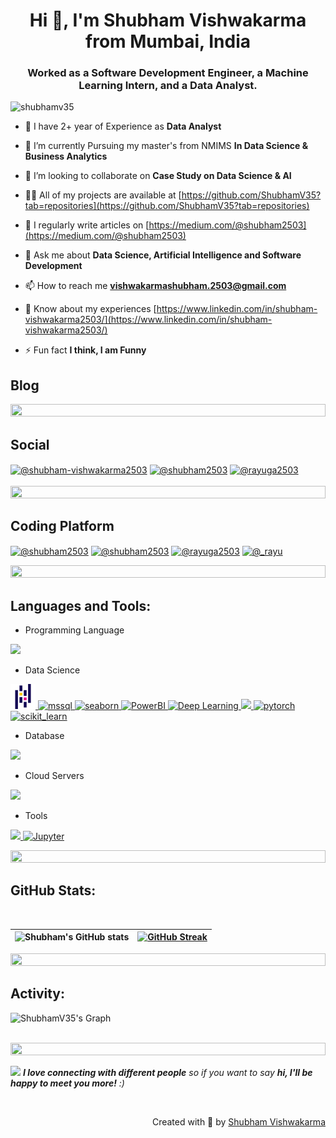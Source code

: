 <h1 align="center">Hi 👋, I'm Shubham Vishwakarma from Mumbai, India</h1>
<h3 align="center">Worked as a Software Development Engineer, a Machine Learning Intern, and a Data Analyst.</h3>

<p align="left"> <img src="https://komarev.com/ghpvc/?username=shubhamv35&label=Profile%20views&color=0e75b6&style=flat" alt="shubhamv35" /> </p>

- 🔭 I have 2+ year of Experience as **Data Analyst**

- 🌱 I’m currently Pursuing my master's from NMIMS **In Data Science & Business Analytics**

- 👯 I’m looking to collaborate on **Case Study on Data Science & AI**

- 👨‍💻 All of my projects are available at [https://github.com/ShubhamV35?tab=repositories](https://github.com/ShubhamV35?tab=repositories)

- 📝 I regularly write articles on [https://medium.com/@shubham2503](https://medium.com/@shubham2503)

- 💬 Ask me about **Data Science, Artificial Intelligence and Software Development**

- 📫 How to reach me **vishwakarmashubham.2503@gmail.com**

- 📄 Know about my experiences [https://www.linkedin.com/in/shubham-vishwakarma2503/](https://www.linkedin.com/in/shubham-vishwakarma2503/)

- ⚡ Fun fact **I think, I am Funny**
<!-- ### Blogs posts -->
<!-- BLOG-POST-LIST:START -->
<!-- BLOG-POST-LIST:END -->

<h2 align="left">Blog</h2>

<img src="https://i.imgur.com/dBaSKWF.gif" height="20" width="100%">

<h2 align="left">Social</h2>
<p align="left">
<a href="https://linkedin.com/in/shubham-vishwakarma2503" title="LinkedIn" target="blank"><img align="center" src="https://raw.githubusercontent.com/rahuldkjain/github-profile-readme-generator/master/src/images/icons/Social/linked-in-alt.svg" alt="@shubham-vishwakarma2503" height="30" width="40" /></a>
<a href="https://medium.com/@shubham2503" title="Medium" target="blank"><img align="center" src="https://raw.githubusercontent.com/rahuldkjain/github-profile-readme-generator/master/src/images/icons/Social/medium.svg" alt="@shubham2503" height="30" width="40" /></a>
<a href="https://kaggle.com/rayuga2503" title="Kaggle" target="blank"><img align="center" src="https://raw.githubusercontent.com/rahuldkjain/github-profile-readme-generator/master/src/images/icons/Social/kaggle.svg" alt="@rayuga2503" height="30" width="40" /></a>
</br>
</br>
<img src="https://i.imgur.com/dBaSKWF.gif" height="20" width="100%">

<h2 align="left">Coding Platform</h2>
<p align="left">
<a href="https://www.hackerrank.com/shubham2503" title="HackerRank" target="blank"><img align="center" src="https://raw.githubusercontent.com/rahuldkjain/github-profile-readme-generator/master/src/images/icons/Social/hackerrank.svg" alt="@shubham2503" height="30" width="40" /></a>
<a href="https://codeforces.com/profile/@shubham2503" title="CodeForce" target="blank"><img align="center" src="https://raw.githubusercontent.com/rahuldkjain/github-profile-readme-generator/master/src/images/icons/Social/codeforces.svg" alt="@shubham2503" height="30" width="40" /></a>
<a href="https://www.leetcode.com/@rayuga2503" title="LeetCode" target="blank"><img align="center" src="https://raw.githubusercontent.com/rahuldkjain/github-profile-readme-generator/master/src/images/icons/Social/leet-code.svg" alt="@rayuga2503" height="30" width="40" /></a>
<a href="https://auth.geeksforgeeks.org/user/_rayu" title="GeeksforGeeks" target="blank"><img align="center" src="https://raw.githubusercontent.com/rahuldkjain/github-profile-readme-generator/master/src/images/icons/Social/geeks-for-geeks.svg" alt="@_rayu" height="30" width="40" /></a>
</p>

<img src="https://i.imgur.com/dBaSKWF.gif" height="20" width="100%">

<h2 align="left">Languages and Tools:</h2>

- Programming Language
<p align="left">
  <a href="https://skillicons.dev">
    <img src="https://skillicons.dev/icons?i=python,java" />
  </a>
</p>

- Data Science
<p align="left">
  <a href="https://pandas.pydata.org" title="Pandas" target="_blank" rel="noreferrer">
 <img src="https://raw.githubusercontent.com/devicons/devicon/2ae2a900d2f041da66e950e4d48052658d850630/icons/pandas/pandas-original.svg" alt="pandas" width="40" height="40"/> </a>
  </a>
  <a href="https://www.microsoft.com/en-us/sql-server" title="SQL SERVER" target="_blank" rel="noreferrer"> <img src="https://www.svgrepo.com/show/303229/microsoft-sql-server-logo.svg" alt="mssql" width="40" height="40"/>
  <a href="https://seaborn.pydata.org/" title="Seaborn" target="_blank" rel="noreferrer"> <img src="https://seaborn.pydata.org/_images/logo-mark-lightbg.svg" alt="seaborn" width="40" height="40"/> </a>
 <a href="https://www.microsoft.com/en-us/power-platform/products/power-bi" title="PowerBI" target="_blank" rel="noreferrer"> <img src="https://www.vectorlogo.zone/logos/microsoft_powerbi/microsoft_powerbi-icon.svg" alt="PowerBI" width="40" height="40"/> </a>
  <a href="https://pytorch.org/" title="Deep Learning" target="_blank" rel="noreferrer"> <img src="https://www.vectorlogo.zone/logos/deepl/deepl-icon.svg" alt="Deep Learning" width="40" height="40"/> </a>
  <a href="https://skillicons.dev">
    <img src="https://skillicons.dev/icons?i=opencv,tensorflow" />
  </a>
  <a href="https://pytorch.org/" title="pytorch" target="_blank" rel="noreferrer"> <img src="https://www.vectorlogo.zone/logos/pytorch/pytorch-icon.svg" alt="pytorch" width="40" height="40"/> </a>
   <a href="https://scikit-learn.org/" title="scikit-learn" target="_blank" rel="noreferrer"> <img src="https://upload.wikimedia.org/wikipedia/commons/0/05/Scikit_learn_logo_small.svg" alt="scikit_learn" width="40" height="40"/> </a>
</p>

- Database
<p align="left">
  <a href="https://skillicons.dev">
    <img src="https://skillicons.dev/icons?i=mongodb,mysql,firebase" />
  </a>
</p>

- Cloud Servers
<p align="left">
  <a href="https://skillicons.dev">
    <img src="https://skillicons.dev/icons?i=azure,aws" />
  </a>
</p>

- Tools
<p align="left">
  <a href="https://skillicons.dev">
    <img src="https://skillicons.dev/icons?i=git,github,docker,figma,vscode,postman,flask" />
  </a>
    <a href="https://pandas.pydata.org" title="Jupyter Notebook" target="_blank" rel="noreferrer">
 <img src="https://www.vectorlogo.zone/logos/jupyter/jupyter-icon.svg" alt="Jupyter" width="40" height="40"/> </a>
</p>

<img src="https://i.imgur.com/dBaSKWF.gif" height="20" width="100%">
<h2 align="left">GitHub Stats:</h2>
</br>

<div align="center">
 
|![Shubham's GitHub stats](https://github-readme-stats.vercel.app/api?username=ShubhamV35\&theme=midnight-purple\&show_icons=true\&show=reviews,prs_merged,prs_merged_percentage\&hide=contribs,issues)|[![GitHub Streak](https://streak-stats.demolab.com/?user=ShubhamV35&theme=midnight-purple)](https://git.io/streak-stats)|
|--|--|

</div>

<img src="https://i.imgur.com/dBaSKWF.gif" height="20" width="100%">


<h2 align="left">Activity:</h2>

![ShubhamV35's Graph](https://github-readme-activity-graph.vercel.app/graph?username=ShubhamV35&custom_title=Shubham's%20GitHub%20Activity%20Graph&bg_color=0D1117&color=7F3FBF&line=7F3FBF&point=7F3FBF&area_color=FFFFFF&title_color=FFFFFF&area=true)
<br><br>

<img src="https://i.imgur.com/dBaSKWF.gif" height="20" width="100%">

<img src="https://media.giphy.com/media/LnQjpWaON8nhr21vNW/giphy.gif" width="60"> <em><b>I love connecting with different people</b> so if you want to say <b>hi, I'll be happy to meet you more!</b> :)</em>

<br>
<p align="right" > Created with 🧡 by <a href="">Shubham Vishwakarma</a></p>


<!-- 

<p><img align="left" src="https://github-readme-stats.vercel.app/api/top-langs?username=shubhamv35&show_icons=true&locale=en&layout=compact" alt="shubhamv35" /></p>

<p>&nbsp;<img align="center" src="https://github-readme-stats.vercel.app/api?username=shubhamv35&show_icons=true&locale=en" alt="shubhamv35" /></p>

<p><img align="center" src="https://github-readme-streak-stats.herokuapp.com/?user=shubhamv35&" alt="shubhamv35" /></p>
 -->
